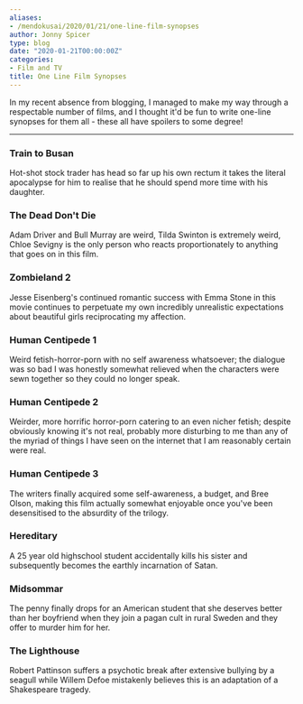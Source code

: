 ```yaml
---
aliases:
- /mendokusai/2020/01/21/one-line-film-synopses
author: Jonny Spicer
type: blog
date: "2020-01-21T00:00:00Z"
categories:
- Film and TV
title: One Line Film Synopses
---
```

In my recent absence from blogging, I managed to make my way through a respectable number of films, and I thought it'd be fun to
write one-line synopses for them all - these all have spoilers to some degree!

___

### Train to Busan

Hot-shot stock trader has head so far up his own rectum it takes the literal apocalypse for him to realise that he should spend more
time with his daughter.

### The Dead Don't Die

Adam Driver and Bull Murray are weird, Tilda Swinton is extremely weird, Chloe Sevigny is the only person who reacts proportionately
to anything that goes on in this film.

### Zombieland 2

Jesse Eisenberg's continued romantic success with Emma Stone in this movie continues to perpetuate my own incredibly unrealistic
expectations about beautiful girls reciprocating my affection.

### Human Centipede 1

Weird fetish-horror-porn with no self awareness whatsoever; the dialogue was so bad I was honestly somewhat relieved when the
characters were sewn together so they could no longer speak.

### Human Centipede 2

Weirder, more horrific horror-porn catering to an even nicher fetish; despite obviously knowing it's not real, probably more
disturbing to me than any of the myriad of things I have seen on the internet that I am reasonably certain were real.

### Human Centipede 3

The writers finally acquired some self-awareness, a budget, and Bree Olson, making this film actually somewhat enjoyable once
you've been desensitised to the absurdity of the trilogy.

### Hereditary

A 25 year old highschool student accidentally kills his sister and subsequently becomes the earthly incarnation of Satan.

### Midsommar

The penny finally drops for an American student that she deserves better than her boyfriend when they join a pagan cult in rural Sweden and they offer to murder him for her.

### The Lighthouse

Robert Pattinson suffers a psychotic break after extensive bullying by a seagull while Willem Defoe mistakenly believes this is an
adaptation of a Shakespeare tragedy.
